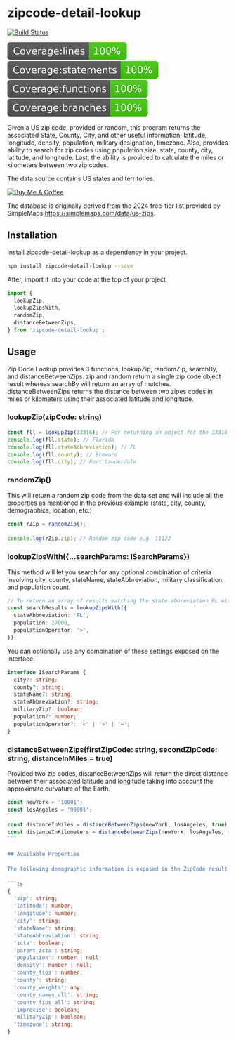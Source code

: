 # zipcode-detail-lookup

[![Build Status](https://github.com/reallymello/zipcode-detail-lookup/actions/workflows/node.js.yml/badge.svg)](https://github.com/reallymello/zipcode-detail-lookup/actions/workflows/node.js.yml)

![Line Coverage](./badges/badge-lines.svg)
![Statement Coverage](./badges/badge-statements.svg)
![Function Coverage](./badges/badge-functions.svg)
![Branch Coverage](./badges/badge-branches.svg)

Given a US zip code, provided or random, this program returns the associated State, County, City, and other useful information; latitude, longitude, density, population, military designation, timezone. Also, provides ability to search for zip codes using population size, state, county, city, latitude, and longitude. Last, the ability is provided to calculate the miles or kilometers between two zip codes.

The data source contains US states and territories.

<a href="https://www.buymeacoffee.com/reallymello" alt="buy me a coffee" target="_blank"><img src="https://cdn.buymeacoffee.com/buttons/default-orange.png" alt="Buy Me A Coffee" height="30"></a>

The database is originally derived from the 2024 free-tier list provided by SimpleMaps <https://simplemaps.com/data/us-zips>.

## Installation

Install zipcode-detail-lookup as a dependency in your project.

```sh
npm install zipcode-detail-lookup --save
```

After, import it into your code at the top of your project

```ts
import {
  lookupZip,
  lookupZipsWith,
  randomZip,
  distanceBetweenZips,
} from 'zipcode-detail-lookup';
```

## Usage

Zip Code Lookup provides 3 functions; lookupZip, randomZip, searchBy, and distanceBetweenZips. zip and random return a single zip code object result whereas searchBy will return an array of matches. distanceBetweenZips returns the distance between two zipes codes in miles or kilometers using their associated latitude and longitude.

### lookupZip(zipCode: string)

```ts
const fll = lookupZip(33316); // For returning an object for the 33316 Ft. Lauderdale zip code.
console.log(fll.state); // Florida
console.log(fll.stateAbbreviation); // FL
console.log(fll.county); // Broward
console.log(fll.city); // Fort Lauderdale
```

### randomZip()

This will return a random zip code from the data set and will include all the properties as mentioned in the previous example (state, city, county, demographics, location, etc.)

```ts
const rZip = randomZip();

console.log(rZip.zip); // Random zip code e.g. 11122
```

### lookupZipsWith({...searchParams: ISearchParams})

This method will let you search for any optional combination of criteria involving city, county, stateName, stateAbbreviation, military classification, and population count.

```ts
// To return an array of results matching the state abbreviation FL with population greather than 27000.
const searchResults = lookupZipsWith({
  stateAbbreviation: 'FL',
  population: 27000,
  populationOperator: '>',
});
```

You can optionally use any combination of these settings exposed on the interface.

```ts
interface ISearchParams {
  city?: string;
  county?: string;
  stateName?: string;
  stateAbbreviation?: string;
  militaryZip?: boolean;
  population?: number;
  populationOperator?: '<' | '>' | '=';
}
```

### distanceBetweenZips(firstZipCode: string, secondZipCode: string, distanceInMiles = true)

Provided two zip codes, distanceBetweenZips will return the direct distance between their associated latitude and longitude taking into account the approximate curvature of the Earth.

````ts
const newYork = '10001';
const losAngeles = '90001';

const distanceInMiles = distanceBetweenZips(newYork, losAngeles, true); // --> 2448.350696991183
const distanceInKilometers = distanceBetweenZips(newYork, losAngeles, false); // --> 3940.239723114183
```

## Available Properties

The following demographic information is exposed in the ZipCode result objects returned singly or in array form from the searchBy method.

```ts
{
  'zip': string;
  'latitude': number;
  'longitude': number;
  'city': string;
  'stateName': string;
  'stateAbbreviation': string;
  'zcta': boolean;
  'parent_zcta': string;
  'population': number | null;
  'density': number | null;
  'county_fips': number;
  'county': string;
  'county_weights': any;
  'county_names_all': string;
  'county_fips_all': string;
  'imprecise': boolean;
  'militaryZip': boolean;
  'timezone': string;
}
````
